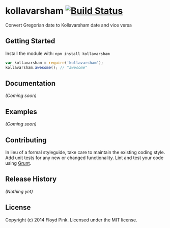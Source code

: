 # kollavarsham [![Build Status](https://secure.travis-ci.org/kollavarsham/kollavarsham-nodejs.png?branch=master)](http://travis-ci.org/kollavarsham/kollavarsham-nodejs)

Convert Gregorian date to Kollavarsham date and vice versa

## Getting Started
Install the module with: `npm install kollavarsham`

```javascript
var kollavarsham = require('kollavarsham');
kollavarsham.awesome(); // "awesome"
```

## Documentation
_(Coming soon)_

## Examples
_(Coming soon)_

## Contributing
In lieu of a formal styleguide, take care to maintain the existing coding style. Add unit tests for any new or changed functionality. Lint and test your code using [Grunt](http://gruntjs.com/).

## Release History
_(Nothing yet)_

## License
Copyright (c) 2014 Floyd Pink. Licensed under the MIT license.
